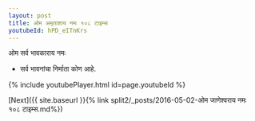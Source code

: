 ```yaml
---
layout: post
title: ओम अमृताशाय नमः १०८ टाइम्स
youtubeId: hPD_eITnKrs
---
```

 
 
 ओम सर्व भावकाराय नमः  
 
 -  सर्व भावनांचा निर्माता कोण आहे. 
 
  
 
  
 
 
 
 
 
 


{% include youtubePlayer.html id=page.youtubeId %}
 
[Next]({{ site.baseurl }}{% link  split2/_posts/2016-05-02-ओम जाणेश्वराय नमः १०८ टाइम्स.md%})
 
